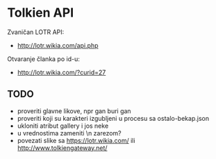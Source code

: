# Tolkien API

Zvaničan LOTR API:
- http://lotr.wikia.com/api.php

Otvaranje članka po id-u:
- http://lotr.wikia.com/?curid=27

## TODO

- proveriti glavne likove, npr gan buri gan
- proveriti koji su karakteri izgubljeni u procesu sa ostalo-bekap.json
- ukloniti atribut gallery i jos neke
- u vrednostima zameniti \n zarezom?
- povezati slike sa https://lotr.wikia.com/ ili http://www.tolkiengateway.net/
